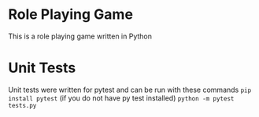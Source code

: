 # Role Playing Game
This is a role playing game written in Python

# Unit Tests
Unit tests were written for pytest and can be run with these commands
```pip install pytest``` (if you do not have py test installed)
```python -m pytest tests.py```
